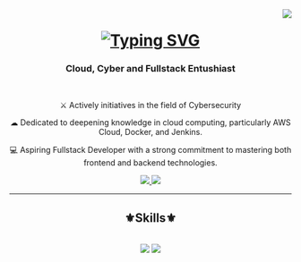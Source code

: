 <img align="right" src="https://visitor-badge.laobi.icu/badge?page_id=salesp07.salesp07" />

<h1 align="center">
    <a href="https://git.io/typing-svg"><img src="https://readme-typing-svg.herokuapp.com?font=Leckerli+One&size=40&duration=4000&pause=1000&color=F31010FF&center=true&width=500&height=100&lines=Welcome+Guys!;I'm+Salman+Alfarizi" alt="Typing SVG" /></a>
</h1>

<h3 align="center">Cloud, Cyber and Fullstack Entushiast</h3>

<br/>

<div align="center">

  ⚔ Actively initiatives in the field of Cybersecurity
  
 ☁ Dedicated to deepening knowledge in cloud computing, particularly AWS Cloud, Docker, and Jenkins.

 💻 Aspiring Fullstack Developer with a strong commitment to mastering both frontend and backend technologies.

 </div>
 
<div align="center"> 
  <a href="https://www.linkedin.com/in/salmanlfaa/" target="_blank">
    <img src="https://img.shields.io/badge/LinkedIn-0077B5?style=for-the-badge&logo=linkedin&logoColor=white" target="_blank" />
  </a>
  <a href="https://github.com/salmann17" target="_blank">
     <img src="https://img.shields.io/badge/Github-FF5722?style=for-the-badge&logo=github&logoColor=white" target="_blank" /> 
  </a>
</div>

 <hr/>
 
<h2 align="center">⚜Skills⚜</h2>
<br/>
<div align="center">
    <img src="https://skillicons.dev/icons?i=laravel,aws,linux,react,bootstrap,php,html,css,vscode,visualstudio" />
    <img src="https://skillicons.dev/icons?i=github,git,java,mysql,python,angular,kotlin,androidstudio,cs,arduino" /><br>
</div>

 
